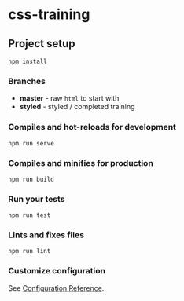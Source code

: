 # css-training

## Project setup
```
npm install
```

### Branches

* **master** - raw `html` to start with
* **styled** - styled / completed training


### Compiles and hot-reloads for development
```
npm run serve
```

### Compiles and minifies for production
```
npm run build
```

### Run your tests
```
npm run test
```

### Lints and fixes files
```
npm run lint
```

### Customize configuration
See [Configuration Reference](https://cli.vuejs.org/config/).
